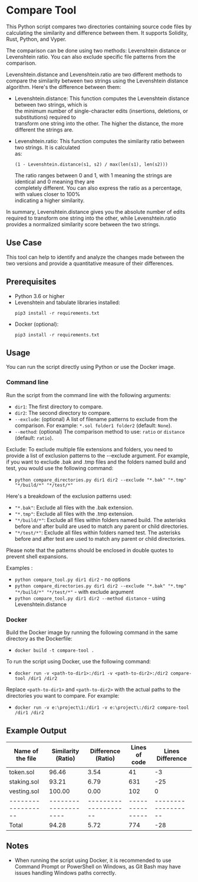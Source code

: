 # Compare Tool

This Python script compares two directories containing source code files by calculating the similarity and difference between them. It supports Solidity, Rust, Python, and Vyper.

The comparison can be done using two methods: Levenshtein distance or Levenshtein ratio. You can also exclude specific file patterns from the comparison.

Levenshtein.distance and Levenshtein.ratio are two different methods to compare the similarity between two strings using the Levenshtein distance algorithm. Here's the difference between them:

- Levenshtein.distance: This function computes the Levenshtein distance between two strings, which is  
     the minimum number of single-character edits (insertions, deletions, or substitutions) required to  
     transform one string into the other. The higher the distance, the more different the strings are.

- Levenshtein.ratio: This function computes the similarity ratio between two strings. It is calculated  
    as:
    ```
    (1 - Levenshtein.distance(s1, s2) / max(len(s1), len(s2)))
    ```
    The ratio ranges between 0 and 1, with 1 meaning the strings are identical and 0 meaning they are  
    completely different. You can also express the ratio as a percentage, with values closer to 100%  
    indicating a higher similarity.

In summary, Levenshtein.distance gives you the absolute number of edits required to transform one string into the other, while Levenshtein.ratio provides a normalized similarity score between the two strings.

## Use Case

This tool can help to identify and analyze the changes made between the two versions and provide a quantitative measure of their differences.

## Prerequisites

- Python 3.6 or higher
- Levenshtein and tabulate libraries installed:
    ```
    pip3 install -r requirements.txt
    ```
- Docker (optional):
    ```
    pip3 install -r requirements.txt
    ```

## Usage

You can run the script directly using Python or use the Docker image.

### Command line

Run the script from the command line with the following arguments:

- `dir1`: The first directory to compare.
- `dir2`: The second directory to compare.
- `--exclude`: (optional) A list of filename patterns to exclude from the comparison. For example: `*.sol folder1 folder2` (default: `None`).
- `--method`: (optional) The comparison method to use: `ratio` or `distance` (default: `ratio`).

Exclude:
To exclude multiple file extensions and folders, you need to provide a list of exclusion patterns to the --exclude argument. For example, if you want to exclude .bak and .tmp files and the folders named build and test, you would use the following command:

- `python compare_directories.py dir1 dir2 --exclude "*.bak" "*.tmp" "*/build/*" "*/test/*"`

Here's a breakdown of the exclusion patterns used:

- `"*.bak"`: Exclude all files with the .bak extension.
- `"*.tmp"`: Exclude all files with the .tmp extension.
- `"*/build/*"`: Exclude all files within folders named build. The asterisks before and after build are used to match any parent or child directories.
- `"*/test/*"`: Exclude all files within folders named test. The asterisks before and after test are used to match any parent or child directories.

Please note that the patterns should be enclosed in double quotes to prevent shell expansions.

Examples :
- `python compare_tool.py dir1 dir2` - no options
- `python compare_directories.py dir1 dir2 --exclude "*.bak" "*.tmp" "*/build/*" "*/test/*"` - with exclude argument
- `python compare_tool.py dir1 dir2 --method distance` - using Levenshtein.distance

### Docker

Build the Docker image by running the following command in the same directory as the Dockerfile:
- `docker build -t compare-tool .`

To run the script using Docker, use the following command:
- `docker run -v <path-to-dir1>:/dir1 -v <path-to-dir2>:/dir2 compare-tool /dir1 /dir2`

Replace `<path-to-dir1>` and `<path-to-dir2>` with the actual paths to the directories you want to compare. For example:
- `docker run -v e:\project\1:/dir1 -v e:\project\:/dir2 compare-tool /dir1 /dir2`

## Example Output

| Name of the file | Similarity (Ratio) | Difference (Ratio) | Lines of code | Lines Difference |
|------------------|--------------------|--------------------|---------------|------------------|
| token.sol        |              96.46 |               3.54 |            41 |               -3 |
| staking.sol      |              93.21 |               6.79 |           631 |              -25 |
| vesting.sol      |             100.00 |               0.00 |           102 |                0 |
|------------------|--------------------|--------------------|---------------|------------------|
| Total            |              94.28 |               5.72 |           774 |              -28 |

## Notes

- When running the script using Docker, it is recommended to use Command Prompt or PowerShell on Windows, as Git Bash may have issues handling Windows paths correctly.